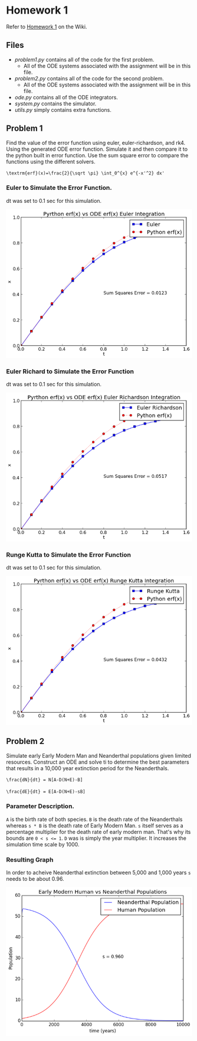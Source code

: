 # Homework 1
Refer to [Homework 1](http://wiki.cs.umt.edu/classes/cs477/index.php/Homework_1 "homework 1") on the Wiki. 

## Files
  - _problem1.py_ contains all of the code for the first problem.
    - All of the ODE systems associated with the assignment will be in this file. 
  - _problem2.py_ contains all of the code for the second problem. 
    - All of the ODE systems associated with the assignment will be in this file. 
  - _ode.py_ contains all of the ODE integrators.
  - _system.py_ contains the simulator. 
  - _utils.py_ simply contains extra functions. 

## Problem 1
Find the value of the error function using euler, euler-richardson, and rk4. Using the generated ODE error function. Simulate it and then compare it to the python built in error function. Use the sum square error to compare the functions using the different solvers. 

    \textrm{erf}(x)=\frac{2}{\sqrt \pi} \int_0^{x} e^{-x'^2} dx'

### Euler to Simulate the Error Function. 
dt was set to 0.1 sec for this simulation.

![Solved using the Euler integrator.](./erf_euler.png)

### Euler Richard to Simulate the Error Function
dt was set to 0.1 sec for this simulation.

![Solved using the Euler-Richardson integrator.](./erf_euler-richardson.png)

### Runge Kutta to Simulate the Error Function
dt was set to 0.1 sec for this simulation.

![Solved using the Runge Kutta integrator.](./erf_rk4.png)

## Problem 2
Simulate early Early Modern Man and Neanderthal populations given limited resources. Construct an ODE and solve ti to determine the best parameters that results in a 10,000 year extinction period for the Neanderthals.

    \frac{dN}{dt} = N[A-D(N+E)-B]

    \frac{dE}{dt} = E[A-D(N+E)-sB]

### Parameter Description.

``A`` is the birth rate of both species. ``B`` is the death rate of the Neanderthals whereas ``s * B`` is the death rate of Early Modern Man. ``s`` itself serves as a percentage multiplier for the death rate of early modern man. That's why its bounds are ``0 < s <= 1``. ``D`` was is simply the year multiplier. It increases the simulation time scale by 1000. 

### Resulting Graph
In order to acheive Neanderthal extinction between 5,000 and 1,000 years ``s`` needs to be about 0.96.

![Extinction is eacheived within 5,000 to 10,000 years when _s_ is about 0.96](./nea-emm-competition.png)



